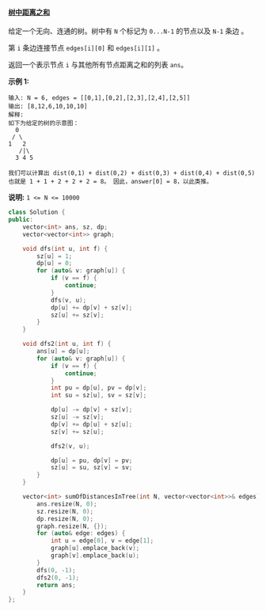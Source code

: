 #### [树中距离之和](https://leetcode-cn.com/problems/sum-of-distances-in-tree/)

给定一个无向、连通的树。树中有 `N` 个标记为 `0...N-1` 的节点以及 `N-1` 条边 。

第 `i` 条边连接节点 `edges[i][0]` 和 `edges[i][1]` 。

返回一个表示节点 `i` 与其他所有节点距离之和的列表 `ans`。

**示例 1:**

```
输入: N = 6, edges = [[0,1],[0,2],[2,3],[2,4],[2,5]]
输出: [8,12,6,10,10,10]
解释: 
如下为给定的树的示意图：
  0
 / \
1   2
   /|\
  3 4 5

我们可以计算出 dist(0,1) + dist(0,2) + dist(0,3) + dist(0,4) + dist(0,5) 
也就是 1 + 1 + 2 + 2 + 2 = 8。 因此，answer[0] = 8，以此类推。
```

**说明:** `1 <= N <= 10000`

```c++
class Solution {
public:
    vector<int> ans, sz, dp;
    vector<vector<int>> graph;

    void dfs(int u, int f) {
        sz[u] = 1;
        dp[u] = 0;
        for (auto& v: graph[u]) {
            if (v == f) {
                continue;
            }
            dfs(v, u);
            dp[u] += dp[v] + sz[v];
            sz[u] += sz[v];
        }
    }

    void dfs2(int u, int f) {
        ans[u] = dp[u];
        for (auto& v: graph[u]) {
            if (v == f) {
                continue;
            }
            int pu = dp[u], pv = dp[v];
            int su = sz[u], sv = sz[v];

            dp[u] -= dp[v] + sz[v];
            sz[u] -= sz[v];
            dp[v] += dp[u] + sz[u];
            sz[v] += sz[u];

            dfs2(v, u);

            dp[u] = pu, dp[v] = pv;
            sz[u] = su, sz[v] = sv;
        }
    }

    vector<int> sumOfDistancesInTree(int N, vector<vector<int>>& edges) {
        ans.resize(N, 0);
        sz.resize(N, 0);
        dp.resize(N, 0);
        graph.resize(N, {});
        for (auto& edge: edges) {
            int u = edge[0], v = edge[1];
            graph[u].emplace_back(v);
            graph[v].emplace_back(u);
        }
        dfs(0, -1);
        dfs2(0, -1);
        return ans;
    }
};
```


